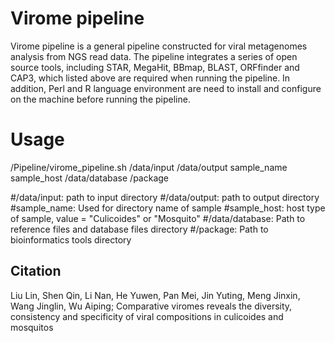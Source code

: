 ﻿# Virome pipeline

Virome pipeline is a general pipeline constructed for viral metagenomes analysis from NGS read data. The pipeline integrates a series of open source tools, including STAR, MegaHit, BBmap, BLAST, ORFfinder and CAP3, which listed above are required when running the pipeline. In addition, Perl and R language environment are need to install and configure on the machine before running the pipeline.


# Usage

/Pipeline/virome_pipeline.sh /data/input /data/output sample_name sample_host /data/database /package

#/data/input: path to input directory
#/data/output: path to output directory
#sample_name: Used for directory name of sample
#sample_host: host type of sample, value = "Culicoides" or "Mosquito"
#/data/database: Path to reference files and database files directory
#/package: Path to bioinformatics tools directory

## Citation

Liu Lin, Shen Qin, Li Nan, He Yuwen, Pan Mei, Jin Yuting, Meng Jinxin, Wang Jinglin, Wu Aiping; Comparative viromes reveals the diversity, consistency and specificity of viral compositions in culicoides and mosquitos 

